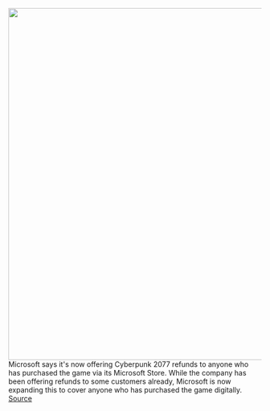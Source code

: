 <img src='https://cdn.vox-cdn.com/thumbor/fEpl_IblPgELFP1SegR0VRrCHhc=/0x0:3840x2160/1200x800/filters:focal(1613x773:2227x1387)/cdn.vox-cdn.com/uploads/chorus_image/image/68548895/Cyberpunk2077_No_Future_RGB.0.jpg' width='700px' /><br/>
Microsoft says it's now offering Cyberpunk 2077 refunds to anyone who has purchased the game via its Microsoft Store. While the company has been offering refunds to some customers already, Microsoft is now expanding this to cover anyone who has purchased the game digitally.
<a href='https://www.theverge.com/2020/12/18/22189059/microsoft-cyberpunk-2077-refunds-xbox-microsoft-store'> Source <a/>